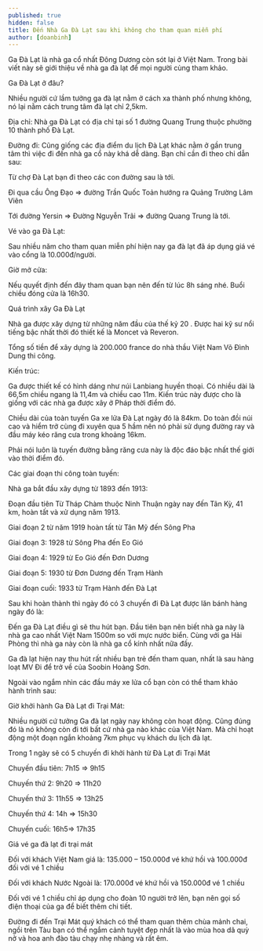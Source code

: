 ```yaml
---
published: true
hidden: false
title: Đến Nhà Ga Đà Lạt sau khi không cho tham quan miễn phí
author: [doanbinh] 
---
```


Ga Đà Lạt là nhà ga cổ nhất Đông Dương còn sót lại ở Việt Nam. Trong bài viết này sẽ giới thiệu về nhà ga đà lạt để mọi người cùng tham khảo.

Ga Đà Lạt ở đâu?

Nhiều người cứ lầm tưởng ga đà lạt nằm ở cách xa thành phố nhưng không, nó lại nằm cách trung tâm đà lạt chỉ 2,5km.

Địa chỉ:
Nhà ga Đà Lạt có địa chỉ tại số 1 đường Quang Trung thuộc phường 10 thành phố Đà Lạt.

Đường đi:
Cũng giống các địa điểm du lịch Đà Lạt khác nằm ở gần trung tâm thì việc đi đến nhà ga cổ này khá dễ dàng. Bạn chỉ cần đi theo chỉ dẫn sau:

Từ chợ Đà Lạt bạn đi theo các con đường sau là tới.

Đi qua cầu Ông Đạo => đường Trần Quốc Toản hướng ra Quảng Trường Lâm Viên

Tới đường Yersin => Đường Nguyễn Trãi => đường Quang Trung là tới.


Vé vào ga Đà Lạt:

Sau nhiều năm cho tham quan miễn phí hiện nay ga đà lạt đã áp dụng giá vé vào cổng là 10.000đ/người.

Giờ mở cửa:

Nếu quyết định đến đây tham quan bạn nên đến từ lúc 8h sáng nhé. Buổi chiều đóng cửa là 16h30.


Quá trình xây Ga Đà Lạt

Nhà ga được xây dựng từ những năm đầu của thế kỷ 20 . Được hai kỹ sư nổi tiếng bậc nhất thời đó thiết kế là Moncet và Reveron.

Tổng số tiền để xây dựng là 200.000 france do nhà thầu Việt Nam Võ Đình Dung thi công.

Kiến trúc:

Ga được thiết kế có hình dáng như núi Lanbiang huyền thoại. Có nhiều dài là 66,5m chiều ngang là 11,4m và chiều cao 11m. Kiến trúc này được cho là giống với các nhà ga được xây ở Pháp thời điểm đó.

Chiều dài của toàn tuyến Ga xe lửa Đà Lạt ngày đó là 84km. Do toàn đồi núi cao và hiểm trở cùng đi xuyên qua 5 hầm nên nó phải sử dụng đường ray và đầu máy kéo răng cưa trong khoảng 16km.

Phải nói luôn là tuyến đường bằng răng cưa này là độc đáo bậc nhất thế giới vào thời điểm đó.

Các giai đoạn thi công toàn tuyến:

Nhà ga bắt đầu xây dựng từ 1893 đến 1913:

Đoạn đầu tiên Từ Tháp Chàm thuộc Ninh Thuận ngày nay đến Tân Kỳ, 41 km, hoàn tất và xử dụng năm 1913.

Giai đoạn 2 từ năm 1919 hoàn tất từ Tân Mỹ đến Sông Pha

Giai đoạn 3: 1928  từ Sông Pha đến Eo Gió

Giai đoạn 4: 1929 từ Eo Gió đến Đơn Dương

Giai đoạn 5: 1930 từ  Đơn Dương đến Trạm Hành

Giai đoạn cuối: 1933 từ Trạm Hành đến Đà Lạt

Sau khi hoàn thành thì ngày đó có 3 chuyến đi Đà Lạt được lăn bánh hàng ngày đó là:

Đến ga Đà Lạt điều gì sẽ thu hút bạn. Đầu tiên bạn nên biết nhà ga này là nhà ga cao nhất Việt Nam 1500m so với mực nước biển. Cùng với ga Hải Phòng thì nhà ga này còn là nhà ga cổ kính nhất nữa đấy.

Ga đà lạt hiện nay thu hút rất nhiều bạn trẻ đến tham quan, nhất là sau hàng loạt MV Đi để trở về của Soobin Hoàng Sơn.

Ngoài vào ngắm nhìn các đầu máy xe lửa cổ bạn còn có thể tham khảo hành trình sau:

Giờ khởi hành Ga Đà Lạt đi Trại Mát:

Nhiều người cứ tưởng Ga đà lạt ngày nay không còn hoạt động. Cũng đúng đó là nó không còn đi tới bất cứ nhà ga nào khác của Việt Nam. Mà chỉ hoạt động một đoạn ngắn khoảng 7km phục vụ khách du lịch đà lạt.

Trong 1 ngày sẽ có 5 chuyến đi khởi hành từ Đà Lạt đi Trại Mát

Chuyến đầu tiên: 7h15 => 9h15

Chuyến thứ 2: 9h20 => 11h20

Chuyến thứ 3: 11h55 => 13h25

Chuyến thứ 4: 14h => 15h30

Chuyến cuối: 16h5=> 17h35

Giá vé ga đà lạt đi trại mát

Đối với khách Việt Nam giá là: 135.000 – 150.000đ vé khứ hồi và 100.000đ đối với vé 1 chiều

Đối với khách Nước Ngoài là: 170.000đ vé khứ hồi và 150.000đ vé 1 chiều

Đối với vé 1 chiều chỉ áp dụng cho đoàn 10 người trở lên, bạn nên gọi số điện thoại của ga để biết thêm chi tiết.

Đường đi đến Trại Mát quý khách có thể tham quan thêm chùa mảnh chai, ngồi trên Tàu bạn có thể ngắm cảnh tuyệt đẹp nhất là vào mùa hoa dã quỳ nở và hoa anh đào tàu chạy nhẹ nhàng và rất êm.

